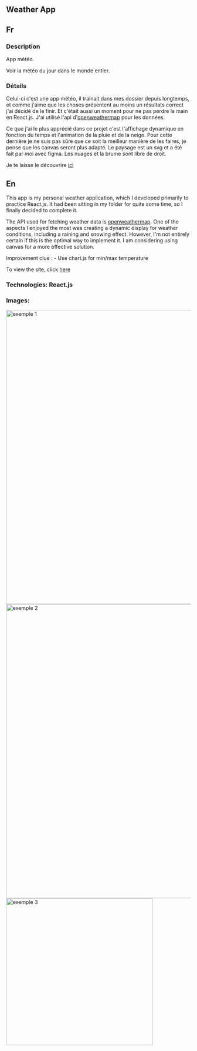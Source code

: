 ## Weather App

## Fr

### Description

App météo.

Voir la météo du jour dans le monde entier.

### Détails

Celui-ci c'est une app météo, il trainait dans mes dossier depuis longtemps, et comme j'aime que les choses présentent au moins un résultats correct j'ai décidé de le finir. Et c'était aussi un moment pour ne pas perdre la main en React.js.
J'ai utilisé l'api d'[openweathermap](https://openweathermap.org/) pour les données.

Ce que j'ai le plus apprécié dans ce projet c'est l'affichage dynamique en fonction du temps et l'animation de la pluie et de la neige. Pour cette dernière je ne suis pas sûre que ce soit la meilleur manière de les faires, je pense que les canvas seront plus adapté.
Le paysage est un svg et a été fait par moi avec figma. Les nuages et la brume sont libre de droit.

Je te laisse le découvrire [ici](https://check-weather-rho.vercel.app/)

## En

This app is my personal weather application, which I developed primarily to practice React.js. It had been sitting in my folder for quite some time, so I finally decided to complete it.

The API used for fetching weather data is [openweathermap](https://openweathermap.org/). One of the aspects I enjoyed the most was creating a dynamic display for weather conditions, including a raining and snowing effect. However, I'm not entirely certain if this is the optimal way to implement it. I am considering using canvas for a more effective solution.

Improvement clue : - Use chart.js for min/max temperature

To view the site, click [here](https://check-weather-rho.vercel.app/)

### Technologies: React.js

### Images:

<img src="src/assets/illustration/illustration1.png" alt="exemple 1" width="800">
<img src="src/assets/illustration/illustration2.png" alt="exemple 2" width="800">
<img src="src/assets/illustration/illustration3.png" alt="exemple 3" width="400">

